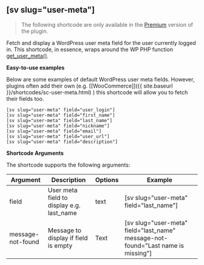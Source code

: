 ## [sv slug="user-meta"]

> The following shortcode are only available in the [Premium](https://shop.yeken.uk/product/shortcode-variables/) version of the plugin.

Fetch and display a WordPress user meta field for the user currently logged in. This shortcode, in essence, wraps around the WP PHP function [get_user_meta()](https://developer.wordpress.org/reference/functions/get_user_meta/).

**Easy-to-use examples**

Below are some examples of default WordPress user meta fields. However, plugins often add their own (e.g. [[WooCommerce]]({{ site.baseurl }}/shortcodes/sc-user-meta.html) ) this shortcode will allow you to fetch their fields too.


```
[sv slug="user-meta" field="user_login"]
[sv slug="user-meta" field="first_name"]
[sv slug="user-meta" field="last_name"]
[sv slug="user-meta" field="nickname"]
[sv slug="user-meta" field="email"]
[sv slug="user-meta" field="user_url"]
[sv slug="user-meta" field="description"]
```

**Shortcode Arguments**

The shortcode supports the following arguments:

| Argument          | Description                                                                              | Options                                         | Example |
|-------------------|------------------------------------------------------------------------------------------|-------------------------------------------------|--|
| field             | User meta field to display e.g. last_name                                                                    | text                                            | [sv slug="user-meta" field="last_name"]
| message-not-found             | Message to display if field is empty    | Text                        | [sv slug="user-meta" field="last_name" message-not-found="Last name is missing"]